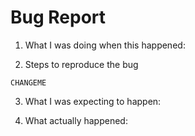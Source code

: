 Bug Report
====

1) What I was doing when this happened: 

2) Steps to reproduce the bug

```
CHANGEME
```

3) What I was expecting to happen: 

4) What actually happened: 